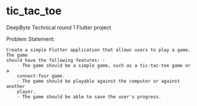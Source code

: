 # tic_tac_toe

DeepByte Technical round 1 Flutter project 

Problem Statement:
    
    Create a simple Flutter application that allows users to play a game. The game
    should have the following features: -
        · The game should be a simple game, such as a tic-tac-toe game or a
        connect-four game.
        · The game should be playable against the computer or against another
        player.
        · The game should be able to save the user's progress.
